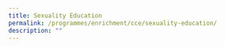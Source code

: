 ```yaml
---
title: Sexuality Education
permalink: /programmes/enrichment/cce/sexuality-education/
description: ""
---
```

